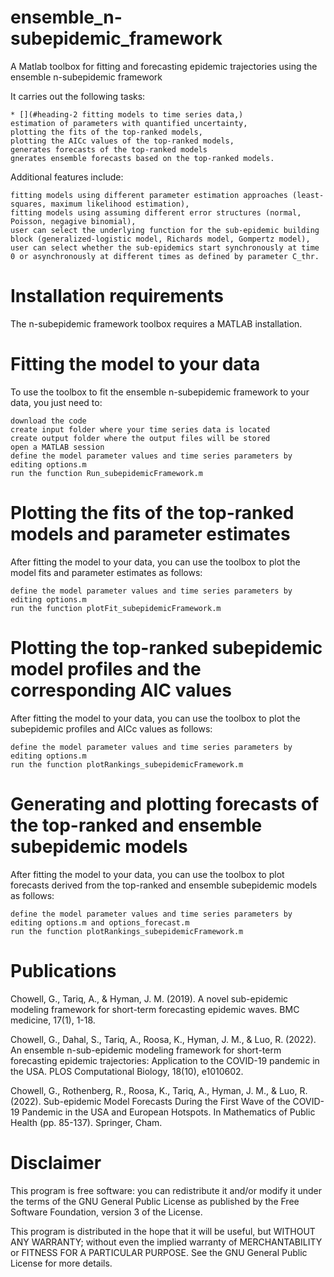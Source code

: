 # ensemble_n-subepidemic_framework
A Matlab toolbox for fitting and forecasting epidemic trajectories using the ensemble n-subepidemic framework

It carries out the following tasks:

    * [](#heading-2 fitting models to time series data,)
    estimation of parameters with quantified uncertainty,
    plotting the fits of the top-ranked models,
    plotting the AICc values of the top-ranked models,
    generates forecasts of the top-ranked models
    gnerates ensemble forecasts based on the top-ranked models.

Additional features include:

    fitting models using different parameter estimation approaches (least-squares, maximum likelihood estimation),
    fitting models using assuming different error structures (normal, Poisson, negagive binomial),
    user can select the underlying function for the sub-epidemic building block (generalized-logistic model, Richards model, Gompertz model),
    user can select whether the sub-epidemics start synchronously at time 0 or asynchronously at different times as defined by parameter C_thr.
    
  
# Installation requirements

The n-subepidemic framework toolbox requires a MATLAB installation.

# Fitting the model to your data

To use the toolbox to fit the ensemble n-subepidemic framework to your data, you just need to:

    download the code
    create input folder where your time series data is located
    create output folder where the output files will be stored   
    open a MATLAB session
    define the model parameter values and time series parameters by editing options.m
    run the function Run_subepidemicFramework.m
    
# Plotting the fits of the top-ranked models and parameter estimates

After fitting the model to your data, you can use the toolbox to plot the model fits and parameter estimates as follows:

    define the model parameter values and time series parameters by editing options.m
    run the function plotFit_subepidemicFramework.m
   
# Plotting the top-ranked subepidemic model profiles and the corresponding AIC values

After fitting the model to your data, you can use the toolbox to plot the subepidemic profiles and AICc values as follows:

    define the model parameter values and time series parameters by editing options.m
    run the function plotRankings_subepidemicFramework.m

# Generating and plotting forecasts of the top-ranked and ensemble subepidemic models

After fitting the model to your data, you can use the toolbox to plot forecasts derived from the top-ranked and ensemble subepidemic models as follows:

    define the model parameter values and time series parameters by editing options.m and options_forecast.m
    run the function plotRankings_subepidemicFramework.m

# Publications

Chowell, G., Tariq, A., & Hyman, J. M. (2019). A novel sub-epidemic modeling framework for short-term forecasting epidemic waves. BMC medicine, 17(1), 1-18.

Chowell, G., Dahal, S., Tariq, A., Roosa, K., Hyman, J. M., & Luo, R. (2022). An ensemble n-sub-epidemic modeling framework for short-term forecasting epidemic trajectories: Application to the COVID-19 pandemic in the USA. PLOS Computational Biology, 18(10), e1010602.

Chowell, G., Rothenberg, R., Roosa, K., Tariq, A., Hyman, J. M., & Luo, R. (2022). Sub-epidemic Model Forecasts During the First Wave of the COVID-19 Pandemic in the USA and European Hotspots. In Mathematics of Public Health (pp. 85-137). Springer, Cham.


# Disclaimer

This program is free software: you can redistribute it and/or modify it under the terms of the GNU General Public License as published by the Free Software Foundation, version 3 of the License.

This program is distributed in the hope that it will be useful, but WITHOUT ANY WARRANTY; without even the implied warranty of MERCHANTABILITY or FITNESS FOR A PARTICULAR PURPOSE.
See the GNU General Public License for more details.  
